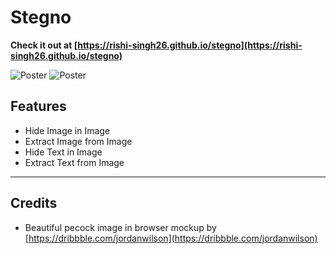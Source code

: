 # Stegno

**Check it out at [https://rishi-singh26.github.io/stegno](https://rishi-singh26.github.io/stegno)**

<img src="https://cdn.jsdelivr.net/gh/rishi-singh26/stegno/public/WebOGPoster.png" alt="Poster"/>
<img src="https://cdn.jsdelivr.net/gh/rishi-singh26/stegno/public/Variant3.png" alt="Poster"/>

## Features
- Hide Image in Image
- Extract Image from Image
- Hide Text in Image
- Extract Text from Image
---

## Credits

- Beautiful pecock image in browser mockup by [https://dribbble.com/jordanwilson](https://dribbble.com/jordanwilson)
